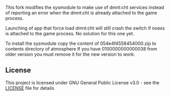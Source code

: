 This fork modifies the sysmodule to make use of dmnt:cht services instead of reporting an error when the dmnt:cht is already attached to the game process.

Launching of app that force load dmnt:cht will still crash the switch if noexs is attached to the game process. No solution for this one yet. 

To install the sysmodule copy the content of 054e4f4558454000.zip to contents directory of atmosphere
If you have 0100000000000038 from older version you must remove it for the new version to work.

## License

This project is licensed under GNU General Public License v3.0 - see the [LICENSE](LICENSE) file for details



